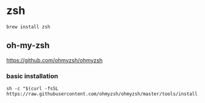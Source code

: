 # zsh

```
brew install zsh
```

## oh-my-zsh
https://github.com/ohmyzsh/ohmyzsh

### basic installation
```
sh -c "$(curl -fsSL https://raw.githubusercontent.com/ohmyzsh/ohmyzsh/master/tools/install.sh)"
```